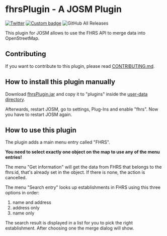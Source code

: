 # fhrsPlugin - A JOSM Plugin
[![Twitter](https://img.shields.io/badge/Twitter-@kmpoppe-1DA1F2.svg?style=for-the-badge&logo=twitter)](https://twitter.com/kmpoppe)
[![Custom badge](https://img.shields.io/static/v1?label=TELEGRAM&message=%40kmpoppe&color=0088ff&logo=telegram&style=for-the-badge)](https://t.me/kmpoppe)
![GitHub All Releases](https://img.shields.io/github/downloads/kmpoppe/fhrsPlugin/total?style=for-the-badge)

This plugin for JOSM allows to use the FHRS API to merge data into OpenStreetMap.

## Contributing

If you want to contribute to this plugin, please read [CONTRIBUTING.md](/CONTRIBUTING.md).

## How to install this plugin manually

Download [fhrsPlugin.jar](https://github.com/kmpoppe/fhrsPlugin/releases/latest/download/fhrsPlugin.jar) and copy it to "plugins" inside the [user-data directory](https://josm.openstreetmap.de/wiki/Help/Preferences#JOSMpreferencedatacachedirectories).

Afterwards, restart JOSM,  go to settings, Plug-Ins and enable "fhrs". Now you have to restart JOSM again.

## How to use this plugin

The plugin adds a main menu entry called "FHRS".

**You need to select exactly one object on the map to use any of the menu entries!**

The menu "Get information" will get the data from FHRS that belongs to the fhrs:id, that's already set in the object. If there is none, the action is cancelled.

The menu "Search entry" looks up establishments in FHRS using this three options in order:

1. name and address
2. address only
3. name only

The search result is displayed in a list for you to pick the right establishment. After choosing one the merge dialog will show.

